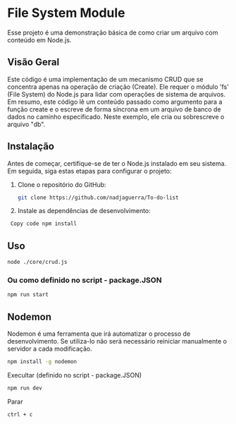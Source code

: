 # File System Module 
Esse projeto é uma demonstração básica de como criar um arquivo com conteúdo em Node.js.


## Visão Geral

Este código é uma implementação de um mecanismo CRUD que se concentra apenas na operação de criação (Create). Ele requer o módulo 'fs' (File System) do Node.js para lidar com operações de sistema de arquivos. Em resumo, este código lê um conteúdo passado como argumento para a função create e o escreve de forma síncrona em um arquivo de banco de dados no caminho especificado. Neste exemplo, ele cria ou sobrescreve o arquivo "db".

## Instalação

Antes de começar, certifique-se de ter o Node.js instalado em seu sistema. Em seguida, siga estas etapas para configurar o projeto:

1. Clone o repositório do GitHub:

   ```bash
   git clone https://github.com/nadjaguerra/To-do-list

2. Instale as dependências de desenvolvimento:

```bash
 Copy code npm install
```

## Uso
```bash
node ./core/crud.js
```
### Ou como definido no script - package.JSON
```bash
npm run start 
```

## Nodemon

Nodemon é uma ferramenta que irá automatizar o processo de desenvolvimento.
Se utiliza-lo não será necessário reiniciar manualmente o servidor a cada modificação.


```bash
npm install -g nodemon
```
Execultar (definido no script - package.JSON)
```bash
npm run dev
```
Parar 
```bash
ctrl + c
```

